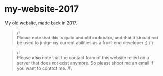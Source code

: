 # my-website-2017
My old website, made back in 2017. 

> /!\
> Please note that this is quite and old codebase, and that it should not be used to judge my current abilities as a front-end developer ;)
> /!\

> /!\
> Please **also** note that the contact form of this website relied on a server that does not exist anymore. So please shoot me an email if you want to contact me.
> /!\
